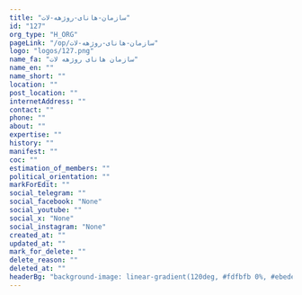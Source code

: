 ```yaml
---
title: "سازمان-هانای-روژهه-لات"
id: "127"
org_type: "H_ORG"
pageLink: "/op/سازمان-هانای-روژهه-لات"
logo: "logos/127.png"
name_fa: "سازمان هانای روژهه لات"
name_en: ""
name_short: ""
location: ""
post_location: ""
internetAddress: ""
contact: ""
phone: ""
about: ""
expertise: ""
history: ""
manifest: ""
coc: ""
estimation_of_members: ""
political_orientation: ""
markForEdit: ""
social_telegram: ""
social_facebook: "None"
social_youtube: ""
social_x: "None"
social_instagram: "None"
created_at: ""
updated_at: ""
mark_for_delete: ""
delete_reason: ""
deleted_at: ""
headerBg: "background-image: linear-gradient(120deg, #fdfbfb 0%, #ebedee 100%);"
---
```

